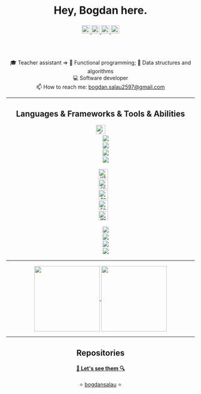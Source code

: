 <h1 align = "center" href = "https://github.com/bogdansalau">Hey, Bogdan here.</h1>
<h3 align = "center">
<a href="https://www.linkedin.com/in/bogdansalau/">
  <img alt="Bogdan's Linkdein" width="22px" src="https://cdn.jsdelivr.net/npm/simple-icons@v3/icons/linkedin.svg" />
</a>
<a href="https://github.com/bogdansalau">
  <img alt="Bogdan's Github" width="22px" src="https://cdn.jsdelivr.net/npm/simple-icons@v3/icons/github.svg" />
</a>
<a href="https://www.instagram.com/bogdan.salau/">
  <img alt="Bogdan's Instagram" width="22px" src="https://cdn.jsdelivr.net/npm/simple-icons@v3/icons/instagram.svg" />
</a>
<a href="https://www.facebook.com/bogdan.salau">
  <img alt="Bogdan's Facebook" width="22px" src="https://cdn.jsdelivr.net/npm/simple-icons@v3/icons/facebook.svg" />
</a>
 </h3>
  
<br>
<br>
<p align="center">
  🎓 Teacher assistant => 🧱 Functional programming; 🌲 Data structures and algorithms
  <br>
  💻 Software developer
  <br>
  📫 How to reach me: <a href="mailto: bogdan.salau2597@gmail.com">bogdan.salau2597@gmail.com</a>
</p>

<hr>

<h2 align="center">Languages & Frameworks & Tools & Abilities</h2>

<p align="center">
  <code><img title="C" height="25" src="https://img.shields.io/badge/C-00599C?style=for-the-badge&logo=c&logoColor=black"></code>
  
  <code href='https://isocpp.org/' target='_blank' rel='noopener' rel='noreferrer'>
    <img src='https://img.shields.io/static/v1?label=&message=C%2B%2B&style=flat-square&logo=c%2B%2B&logoColor=00599c&color=black' /></code>
  
  <code href='https://www.python.org/' target='_blank' rel='noopener' rel='noreferrer'>
    <img src='https://img.shields.io/static/v1?label=&message=python&style=flat-square&logo=python&logoColor=3776ab&color=black' /></code>
  
  
  <code href='https://openjdk.java.net/' target='_blank' rel='noopener' rel='noreferrer'>
    <img src='https://img.shields.io/static/v1?label=&message=Java&style=flat-square&logo=java&logoColor=007396&color=black' /></code>
  
  <code href='https://developer.mozilla.org/en-US/docs/Web/JavaScript' target='_blank' rel='noopener' rel='noreferrer'>
    <img src='https://img.shields.io/static/v1?label=&message=javascript&style=flat-square&logo=javascript&logoColor=grey&color=black' /></code>
  <br>
  <!--code><img title="Problem Solving" height="25" src="https://github.com/zumrudu-anka/zumrudu-anka/blob/master/images/problemSolving.png"></code-->
  
  <code href='https://developer.mozilla.org/en-US/docs/Web/JavaScript' target='_blank' rel='noopener' rel='noreferrer'>
  <img title="HTML5" height="25" src="https://img.shields.io/badge/HTML5-E34F26?style=for-the-badge&logo=html5&logoColor=black"></code>
  
  <code href='https://developer.mozilla.org/en-US/docs/Web/CSS' target='_blank' rel='noopener' rel='noreferrer'>
  <img title="CSS" height="25" src="https://img.shields.io/badge/CSS-239120?&style=for-the-badge&logo=css3&logoColor=white"></code>
  
  <code href='https://angularjs.org/' target='_blank' rel='noopener' rel='noreferrer'>
  <img title="AngularJS" height="25" src="https://img.shields.io/badge/Angular-DD0031?style=for-the-badge&logo=angular&logoColor=black"></code>
  
  <code href='https://spring.io/' target='_blank' rel='noopener' rel='noreferrer'>
  <img title="Spring" height="25" src="https://img.shields.io/badge/Spring-6DB33F?style=for-the-badge&logo=spring&logoColor=white"></code>
  
  <code href='https://www.mysql.com/' target='_blank' rel='noopener' rel='noreferrer'>
  <img title="MYSQL" height="25" src="https://img.shields.io/badge/MySQL-00000F?style=for-the-badge&logo=mysql&logoColor=white"></code>
  
  <br>
  <code href='https://git-scm.com' target='_blank' rel='noopener' rel='noreferrer'>
    <img src='https://img.shields.io/static/v1?label=&message=git&style=flat-square&logo=git&logoColor=f05032&color=black' /></code>
  
  <code href='https://getbootstrap.com/' target='_blank' rel='noopener' rel='noreferrer'>
    <img src='https://img.shields.io/static/v1?label=&message=Bootstrap&style=flat-square&logo=bootstrap&logoColor=563d7c&color=black' /></code>
  
  <code href='https://wordpress.org/' target='_blank' rel='noopener' rel='noreferrer'>
    <img src='https://img.shields.io/static/v1?label=&message=WordPress&style=flat-square&logo=wordpress&logoColor=21759b&color=black' /></code>
  
  <code href='https://www.postman.com/' target='_blank' rel='noopener' rel='noreferrer'>
    <img src='https://img.shields.io/static/v1?label=&message=postman&style=flat-square&logo=postman&logoColor=orange&color=black' /></code>
  
  
</p>

<div align='center'>

<hr>
<p align=center>
  <a href="https://github.com/anuraghazra/github-readme-stats" title="Go to Source">
    <img height=175 align="center" src="https://github-readme-stats.vercel.app/api?username=bogdansalau&show_icons=true&theme=gotham">
  </a>
  <a href="https://github.com/anuraghazra/github-readme-stats">
  <img height=175 align="center" src="https://github-readme-stats.vercel.app/api/top-langs/?username=bogdansalau&hide=c%23, powershell, java&title_color=2aa889&text_color=99d1ce&icon_color=2bbc8a&bg_color=0c1014&langs_count=8&layout=compact" />
  </a>
</p>

<hr>

<h2 align="center">Repositories</h2>

<h4 align="center"><a href=https://github.com/bogdansalau?tab=repositories" title="Show Repositories">🔎 Let's see them 🔍</a></h4>

<p align = "center">
    ⭐️ <a href="https://github.com/bogdansalau/">bogdansalau</a> ⭐️
</p>

<!--
**bogdansalau/bogdansalau** is a ✨ _special_ ✨ repository because its `README.md` (this file) appears on your GitHub profile.

Here are some ideas to get you started:

- 🔭 I’m currently working on ...
- 🌱 I’m currently learning ...
- 👯 I’m looking to collaborate on ...
- 🤔 I’m looking for help with ...
- 💬 Ask me about ...
- 📫 How to reach me: ...
- 😄 Pronouns: ...
- ⚡ Fun fact: ...
-->
